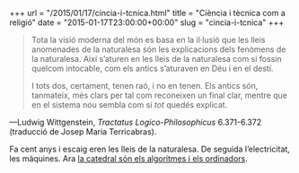 +++
url = "/2015/01/17/cincia-i-tcnica.html"
title = "Ciència i tècnica com a religió"
date = "2015-01-17T23:00:00+00:00"
slug = "cincia-i-tcnica"
+++

> Tota la visió moderna del món es basa en la il·lusió que les lleis anomenades de la naturalesa són les explicacions dels fenòmens de la naturalesa. Així s’aturen en les lleis de la naturalesa com si fossin quelcom intocable, com els antics s’aturaven en Déu i en el destí.
> 
> I tots dos, certament, tenen raó, i no en tenen. Els antics són, tanmateix, més clars per tal com reconeixen un final clar, mentre que en el sistema nou sembla com si *tot* quedés explicat.

—Ludwig Wittgenstein, *Tractatus Logico-Philosophicus* 6.371-6.372 (traducció de Josep Maria Terricabras).

Fa cent anys i escaig eren les lleis de la naturalesa. De seguida l’electricitat, les màquines. Ara [la catedral són els algoritmes i els ordinadors](http://www.theatlantic.com/technology/archive/2015/01/the-cathedral-of-computation/384300/).

